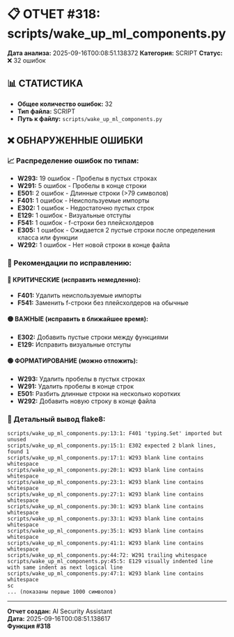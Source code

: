 # 📋 ОТЧЕТ #318: scripts/wake_up_ml_components.py

**Дата анализа:** 2025-09-16T00:08:51.138372
**Категория:** SCRIPT
**Статус:** ❌ 32 ошибок

## 📊 СТАТИСТИКА

- **Общее количество ошибок:** 32
- **Тип файла:** SCRIPT
- **Путь к файлу:** `scripts/wake_up_ml_components.py`

## ❌ ОБНАРУЖЕННЫЕ ОШИБКИ

### 📈 Распределение ошибок по типам:

- **W293:** 19 ошибок - Пробелы в пустых строках
- **W291:** 5 ошибок - Пробелы в конце строки
- **E501:** 2 ошибок - Длинные строки (>79 символов)
- **F401:** 1 ошибок - Неиспользуемые импорты
- **E302:** 1 ошибок - Недостаточно пустых строк
- **E129:** 1 ошибок - Визуальные отступы
- **F541:** 1 ошибок - f-строки без плейсхолдеров
- **E305:** 1 ошибок - Ожидается 2 пустые строки после определения класса или функции
- **W292:** 1 ошибок - Нет новой строки в конце файла

### 🎯 Рекомендации по исправлению:

#### 🔴 КРИТИЧЕСКИЕ (исправить немедленно):
- **F401:** Удалить неиспользуемые импорты
- **F541:** Заменить f-строки без плейсхолдеров на обычные

#### 🟡 ВАЖНЫЕ (исправить в ближайшее время):
- **E302:** Добавить пустые строки между функциями
- **E129:** Исправить визуальные отступы

#### 🟢 ФОРМАТИРОВАНИЕ (можно отложить):
- **W293:** Удалить пробелы в пустых строках
- **W291:** Удалить пробелы в конце строк
- **E501:** Разбить длинные строки на несколько коротких
- **W292:** Добавить новую строку в конце файла

### 📝 Детальный вывод flake8:

```
scripts/wake_up_ml_components.py:13:1: F401 'typing.Set' imported but unused
scripts/wake_up_ml_components.py:15:1: E302 expected 2 blank lines, found 1
scripts/wake_up_ml_components.py:17:1: W293 blank line contains whitespace
scripts/wake_up_ml_components.py:20:1: W293 blank line contains whitespace
scripts/wake_up_ml_components.py:23:1: W293 blank line contains whitespace
scripts/wake_up_ml_components.py:27:1: W293 blank line contains whitespace
scripts/wake_up_ml_components.py:30:1: W293 blank line contains whitespace
scripts/wake_up_ml_components.py:33:1: W293 blank line contains whitespace
scripts/wake_up_ml_components.py:35:1: W293 blank line contains whitespace
scripts/wake_up_ml_components.py:41:1: W293 blank line contains whitespace
scripts/wake_up_ml_components.py:44:72: W291 trailing whitespace
scripts/wake_up_ml_components.py:45:5: E129 visually indented line with same indent as next logical line
scripts/wake_up_ml_components.py:47:1: W293 blank line contains whitespace
sc
... (показаны первые 1000 символов)
```

---
**Отчет создан:** AI Security Assistant  
**Дата:** 2025-09-16T00:08:51.138617  
**Функция #318**

